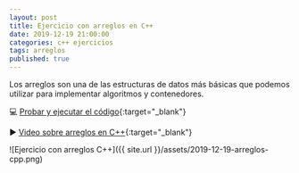 ```yaml
---
layout: post
title: Ejercicio con arreglos en C++
date: 2019-12-19 21:00:00
categories: c++ ejercicios
tags: arreglos
published: true
---
```



Los arreglos son una de las estructuras de datos más básicas que podemos utilizar para implementar algoritmos y contenedores.

💻 [Probar y ejecutar el código](https://repl.it/@programacionde1/Subarreglos-que-sumen-0){:target="_blank"}

▶️ [Video sobre arreglos en C++](https://www.youtube.com/watch?v=1UycYfCSil8){:target="_blank"}

![Ejercicio con arreglos C++]({{ site.url }}/assets/2019-12-19-arreglos-cpp.png)
